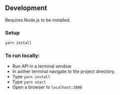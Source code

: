 ## Development

Requires Node.js to be installed.

### Setup

```bash
yarn install
```

### To run locally:

* Run API in a terminal window
* In aother terminal navigate to the project directory.
* Type `yarn install`
* Type `yarn start`
* Open a browser to `localhost:3000`


